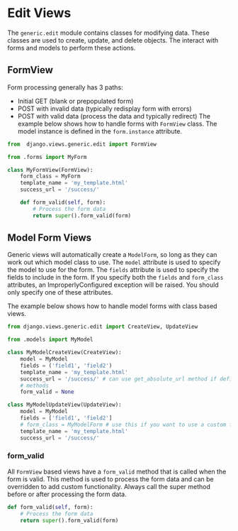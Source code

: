 # Edit Views
The `generic.edit` module contains classes for modifying data. These classes are used to create, update, and delete objects.
The interact with forms and models to perform these actions.

## FormView
Form processing generally has 3 paths:
- Initial GET (blank or prepopulated form)
- POST with invalid data (typically redisplay form with errors)
- POST with valid data (process the data and typically redirect)
The example below shows how to handle forms with `FormView` class. The model instance is defined in the `form.instance` attribute.

```python
from  django.views.generic.edit import FormView

from .forms import MyForm

class MyFormView(FormView):
    form_class = MyForm
    template_name = 'my_template.html'
    success_url = '/success/'

    def form_valid(self, form):
        # Process the form data
        return super().form_valid(form)
```

## Model Form Views
Generic views will automatically create a `ModelForm`, so long as they can work out which model class to use.
The `model` attribute is used to specify the model to use for the form.
The `fields` attribute is used to specify the fields to include in the form.
If you specify both the `fields` and `form_class` attributes, an ImproperlyConfigured exception will be raised.
You should only specify one of these attributes.

The example below shows how to handle model forms with class based views.
```python
from django.views.generic.edit import CreateView, UpdateView

from .models import MyModel

class MyModelCreateView(CreateView):
    model = MyModel
    fields = ('field1', 'field2')
    template_name = 'my_template.html'
    success_url = '/success/' # can use get_absolute_url method if defined in the model
    # methods
    form_valid = None

class MyModelUpdateView(UpdateView):
    model = MyModel
    fields = ['field1', 'field2']
    # form_class = MyModelForm # use this if you want to use a custom form class, no need to define fields
    template_name = 'my_template.html'
    success_url = '/success/'
```

### form_valid
All `FormView` based views have a `form_valid` method that is called when the form is valid.
This method is used to process the form data and can be overridden to add custom functionality.
Always call the super method before or after processing the form data.
```python
def form_valid(self, form):
    # Process the form data
    return super().form_valid(form)
```
